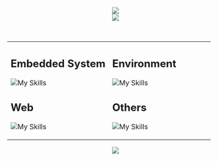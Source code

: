 <!-- https://qiita.com/tks_00/items/113940e80947451f69f1 -->

<div align="center">
<img src="https://capsule-render.vercel.app/api?type=waving&height=150&color=0:2bb2fc,50:2bfcd3,100:fcf52b&textBg=false&fontAlign=50" />
</div>

<div align="center">
<img src="https://readme-typing-svg.herokuapp.com?font=DotGothic16&size=32&duration=2800&pause=100&color=33F7CC&background=FFFFFF00&center=true&vCenter=true&width=600&lines=Hi%20👋,%20I'm%20Jungo+Ishikawa:%20%E7%9F%B3%E5%B7%9D%E6%B7%B3%E6%82%9F" />
</div>

<table style="padding-top: 2rem;" align="center">
<tbody align="left">
<tr>
<td width="50%" valign="top">

## Embedded System

![My Skills](https://skillicons.dev/icons?perline=5&i=cpp,py,ros)

## Web

![My Skills](https://skillicons.dev/icons?perline=5&i=html,css,js,ts,react)

</td>
<td width="50%" valign="top">

## Environment

![My Skills](https://skillicons.dev/icons?perline=5&i=apple,ubuntu,vscode)

## Others

![My Skills](https://skillicons.dev/icons?perline=5&i=docker,github,jenkins,ps)

</td>
</tr>
</tbody>
</table>

<div align="center">
<img src="https://capsule-render.vercel.app/api?type=waving&height=150&color=0:2bb2fc,50:2bfcd3,100:fcf52b&textBg=false&fontAlign=50&reversal=false&section=footer" />
</div>
